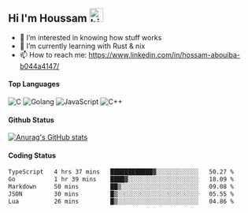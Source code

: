 ## Hi I'm Houssam <img src="https://user-images.githubusercontent.com/1303154/88677602-1635ba80-d120-11ea-84d8-d263ba5fc3c0.gif" width="28px" alt="hi">

- 👀 I’m interested in knowing how stuff works
- 🔭 I’m currently learning with Rust & nix
- 📫 How to reach me: https://www.linkedin.com/in/hossam-abouiba-b044a4147/

#### Top Languages

![C](https://img.shields.io/badge/c-%2300599C.svg?style=for-the-badge&logo=c&logoColor=white)
![Golang](https://img.shields.io/badge/go-blue?style=for-the-badge&logo=Goland)
![JavaScript](https://img.shields.io/badge/javascript-%23323330.svg?style=for-the-badge&logo=javascript&logoColor=%23F7DF1E)
![C++](https://img.shields.io/badge/C%2B%2B-blue?style=for-the-badge&logo=C%2B%2B)


#### Github Status
[![Anurag's GitHub stats](https://github-readme-stats.vercel.app/api?username=0xhoussam&theme=tokyonight)](https://github.com/anuraghazra/github-readme-stats)

#### Coding Status
<!--START_SECTION:waka-->

```txt
TypeScript   4 hrs 37 mins   ████████████▓░░░░░░░░░░░░   50.27 %
Go           1 hr 39 mins    ████▓░░░░░░░░░░░░░░░░░░░░   18.09 %
Markdown     50 mins         ██▒░░░░░░░░░░░░░░░░░░░░░░   09.08 %
JSON         30 mins         █▒░░░░░░░░░░░░░░░░░░░░░░░   05.55 %
Lua          26 mins         █▒░░░░░░░░░░░░░░░░░░░░░░░   04.86 %
```

<!--END_SECTION:waka-->
